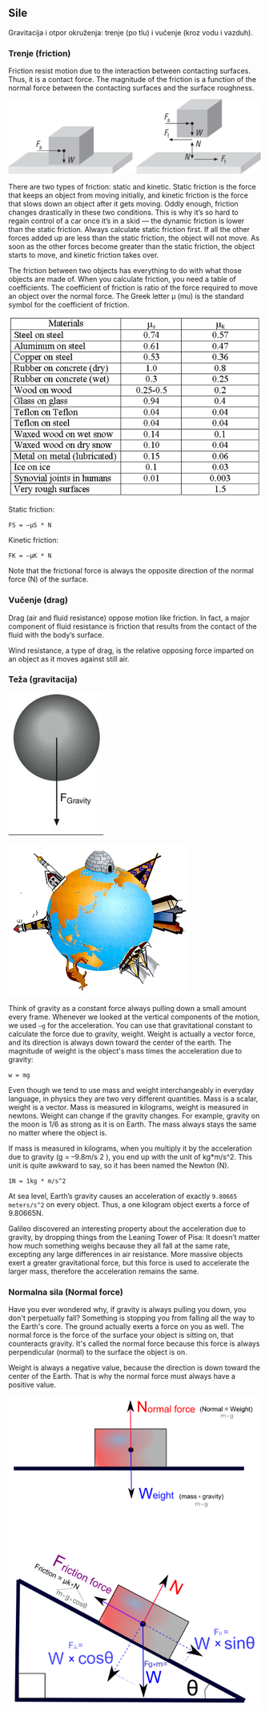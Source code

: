 ## Sile

Gravitacija i otpor okruženja: trenje (po tlu) i vučenje (kroz vodu i vazduh).

### Trenje (friction)

Friction resist motion due to the interaction between contacting surfaces. Thus, it is a contact force. The magnitude of the friction is a function of the normal force between the contacting surfaces and the surface roughness.

![trenje](slike/trenje.png)

There are two types of friction: static and kinetic. Static friction is the force that keeps an object from moving initially, and kinetic friction is the force that slows down an object after it gets moving. Oddly enough, friction changes drastically in these two conditions. This is why it’s so hard to regain control of a car once it’s in a skid — the dynamic friction is lower than the static friction. Always calculate static friction first. If all the other forces added up are less than the static friction, the object will not move. As soon as the other forces become greater than the static friction, the object starts to move, and kinetic friction takes over.

The friction between two objects has everything to do with what those objects are made of. When you calculate friction, you need a table of coefficients. The coefficient of friction is ratio of the force required to move an object over the normal force. The Greek letter μ (mu) is the standard symbol for the coefficient of friction.

![friction-coefficients](slike/friction-coefficients.gif)

Static friction:
```
FS = –μS * N
```
Kinetic friction:
```
FK = –μK * N
```
Note that the frictional force is always the opposite direction of the normal force (N) of the surface.

### Vučenje (drag)

Drag (air and fluid resistance) oppose motion like friction. In fact, a major component of fluid resistance is friction that results from the contact of the fluid with the body’s surface.

Wind resistance, a type of drag, is the relative opposing force imparted on an object as it moves against still air.

### Teža (gravitacija)

![gravitacija](slike/gravitacija.png)

![gravitacija-planeta](slike/gravitacija-planeta.jpg)

Think of gravity as a constant force always pulling down a small amount every frame. Whenever we looked at the vertical components of the motion, we used `–g` for the acceleration. You can use that gravitational constant to calculate the force due to gravity, weight. Weight is actually a vector force, and its direction is always down toward the center of the earth. The magnitude of weight is the object's mass times the acceleration due to gravity:
```
w = mg
```

Even though we tend to use mass and weight interchangeably in everyday language, in physics they are two very different quantities. Mass is a scalar, weight is a vector. Mass is measured in kilograms, weight is measured in newtons. Weight can change if the gravity changes. For example, gravity on the moon is 1/6 as strong as it is on Earth. The mass always stays the same no matter where the object is.

If mass is measured in kilograms, when you multiply it by the acceleration due to gravity (g = –9.8m/s 2 ), you end up with the unit of kg*m/s^2. This unit is quite awkward to say, so it has been named the Newton (N).
```
1N = 1kg * m/s^2
```
At sea level, Earth’s gravity causes an acceleration of exactly `9.80665 meters/s^2` on every object. Thus, a one kilogram object exerts a force of 9.80665N.

Galileo discovered an interesting property about the acceleration due to gravity, by dropping things from the Leaning Tower of Pisa: It doesn’t matter how much something weighs because they all fall at the same rate, excepting any large differences in air resistance. More massive objects exert a greater gravitational force, but this force is used to accelerate the larger mass, therefore the acceleration remains the same.

### Normalna sila (Normal force)

Have you ever wondered why, if gravity is always pulling you down, you don't perpetually fall? Something is stopping you from falling all the way to the Earth's core. The ground actually exerts a force on you as well. The normal force is the force of the surface your object is sitting on, that counteracts gravity. It's called the normal force because this force is always perpendicular (normal) to the surface the object is on.

Weight is always a negative value, because the direction is down toward the center of the Earth. That is why the normal force must always have a positive value.

![normal-force](slike/normal-force.png)
